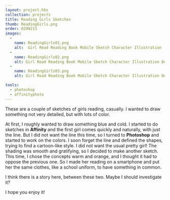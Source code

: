 ```yaml
---
layout: project.hbs
collection: projects
title: Reading Girls Sketches
thumb: ReadingGirls.png
order: 0299213
images:
  -
    name: ReadingGirls01.png
    alt:  Girl Read Reading Book Mobile Sketch Character Illustration
  -
    name: ReadingGirls02.png
    alt: Girl Read Reading Book Mobile Sketch Character Illustration Detail
  -
    name: ReadingGirls03.png
    alt: Girl Read Reading Book Mobile Sketch Character Illustration Detail

tools:
  - photoshop
  - affinityphoto
---
```


These are a couple of sketches of girls reading, casually. I wanted to draw something not very detailed, but with lots of color.

At first, I roughly wanted to draw something blue and cold. I started to do sketches in **Affinity** and the first girl comes quickly and naturally, with just the line. But I did not want the line this time, so I turned to **Photoshop** and started to work on the colors. I soon forget the line and defined the shapes, trying to find a cartoon-like style. I did not want the usual pretty girl! The shading was smooth and gratifying, so I decided to make another sketch. This time, I chose the concepts warm and orange, and I thought it had to oppose the previous one. So I made her reading on a smartphone and put her the same clothes, like a school uniform, to have something in common.

I think there is a story here, between these two. Maybe I should investigate it?

I hope you enjoy it!
